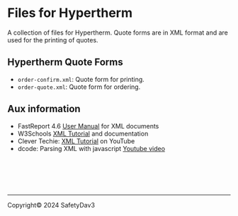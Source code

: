 # Files for Hypertherm

A collection of files for Hypertherm. Quote forms are in XML format and are used for the printing of quotes.

## Hypertherm Quote Forms

- `order-confirm.xml`: Quote form for printing.
- `order-quote.xml`: Quote form for ordering.

## Aux information

- FastReport 4.6 [User Manual](https://www.fast-report.com/documentation/UserManStudio/index.html) for XML documents
- W3Schools [XML Tutorial](https://www.w3schools.com/xml/default.asp) and documentation
- Clever Techie: [XML Tutorial](https://www.youtube.com/watch?v=KeLiQXqVgMI) on YouTube
- dcode: Parsing XML with javascript [Youtube video](https://www.youtube.com/watch?v=lUCQgqc4K2A)

</br>
</br>
</br>
</br>

---

Copyright© 2024 SafetyDav3
